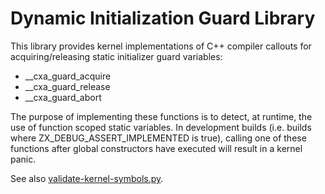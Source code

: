 # Dynamic Initialization Guard Library

This library provides kernel implementations of C++ compiler callouts
for acquiring/releasing static initializer guard variables:
 * __cxa_guard_acquire
 * __cxa_guard_release
 * __cxa_guard_abort

The purpose of implementing these functions is to detect, at runtime,
the use of function scoped static variables.  In development builds
(i.e. builds where ZX_DEBUG_ASSERT_IMPLEMENTED is true), calling one
of these functions after global constructors have executed will result
in a kernel panic.

See also [validate-kernel-symbols.py](//zircon/kernel/scripts/validate-kernel-symbols.py).
